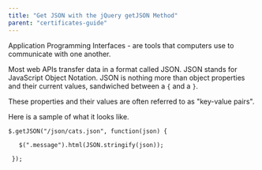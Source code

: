 ```yaml
---
title: "Get JSON with the jQuery getJSON Method"
parent: "certificates-guide"
---
```


Application Programming Interfaces - are tools that computers use to communicate with one another.

Most web APIs transfer data in a format called JSON. JSON stands for JavaScript Object Notation. JSON is nothing more than object properties and their current values, sandwiched between a `{` and a `}`.

These properties and their values are often referred to as "key-value pairs".

Here is a sample of what it looks like.

    $.getJSON("/json/cats.json", function(json) {

       $(".message").html(JSON.stringify(json));

     });
